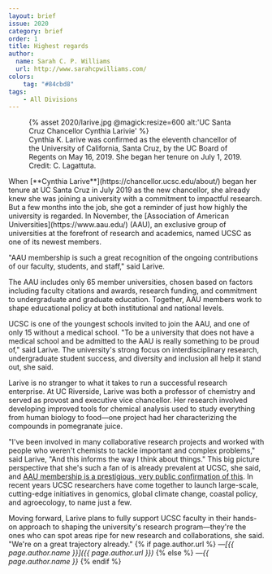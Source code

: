 ```yaml
---
layout: brief
issue: 2020
category: brief
order: 1
title: Highest regards
author:
  name: Sarah C. P. Williams
  url: http://www.sarahcpwilliams.com/
colors:
    tag: "#84cbd8"
tags:
    - All Divisions
---
```

<figure class="">
  {% asset 2020/larive.jpg @magick:resize=600 alt:'UC Santa Cruz Chancellor Cynthia Larivie' %}<figcaption>Cynthia K. Larive was confirmed as the eleventh chancellor of the University of California, Santa Cruz, by the UC Board of Regents on May 16, 2019. She began her tenure on July 1, 2019. Credit: C. Lagattuta.</figcaption>
</figure>
When [**Cynthia Larive**](https://chancellor.ucsc.edu/about/) began her
tenure at UC Santa Cruz in July 2019 as the new chancellor, she already
knew she was joining a university with a commitment to impactful
research. But a few months into the job, she got a reminder of just how
highly the university is regarded. In November, the [Association of
American Universities](https://www.aau.edu/) (AAU), an exclusive group
of universities at the forefront of research and academics, named UCSC
as one of its newest members.

"AAU membership is such a great recognition of the ongoing contributions
of our faculty, students, and staff," said Larive.

The AAU includes only 65 member universities, chosen based on factors
including faculty citations and awards, research funding, and commitment
to undergraduate and graduate education. Together, AAU members work to
shape educational policy at both institutional and national levels.

UCSC is one of the youngest schools invited to join the AAU, and one of
only 15 without a medical school. "To be a university that does not have
a medical school and be admitted to the AAU is really something to be
proud of," said Larive. The university's strong focus on
interdisciplinary research, undergraduate student success, and diversity
and inclusion all help it stand out, she said.

Larive is no stranger to what it takes to run a successful research
enterprise. At UC Riverside, Larive was both a professor of chemistry
and served as provost and executive vice chancellor. Her research
involved developing improved tools for chemical analysis used to study
everything from human biology to food&mdash;one project had her
characterizing the compounds in pomegranate juice.

"I've been involved in many collaborative research projects and worked
with people who weren't chemists to tackle important and complex
problems," said Larive, "And this informs the way I think about things."
This big picture perspective that she's such a fan of is already
prevalent at UCSC, she said, and [AAU membership is a prestigious, very
public confirmation of this](https://news.ucsc.edu/2019/11/aau.html). In
recent years UCSC researchers have come together to launch large-scale,
cutting-edge initiatives in genomics, global climate change, coastal
policy, and agroecology, to name just a few.

Moving forward, Larive plans to fully support UCSC faculty in their
hands-on approach to shaping the university's research program&mdash;they're
the ones who can spot areas ripe for new research and collaborations,
she said. "We're on a great trajectory already."
{% if page.author.url %}
 *&mdash;[{{ page.author.name }}]({{ page.author.url }})*
{% else %}
*&mdash;{{ page.author.name }}*
{% endif %}
